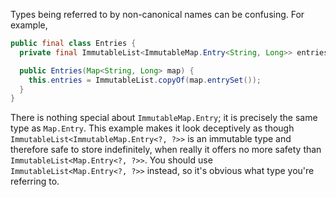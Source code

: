 Types being referred to by non-canonical names can be confusing. For example,

```java
public final class Entries {
  private final ImmutableList<ImmutableMap.Entry<String, Long>> entries;

  public Entries(Map<String, Long> map) {
    this.entries = ImmutableList.copyOf(map.entrySet());
  }
}
```

There is nothing special about `ImmutableMap.Entry`; it is precisely the same
type as `Map.Entry`. This example makes it look deceptively as though
`ImmutableList<ImmutableMap.Entry<?, ?>>` is an immutable type and therefore
safe to store indefinitely, when really it offers no more safety than
`ImmutableList<Map.Entry<?, ?>>`. You should use `ImmutableList<Map.Entry<?,
?>>` instead, so it's obvious what type you're referring to.
